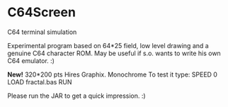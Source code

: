 # C64Screen
C64 terminal simulation

Experimental program based on 64*25 field, low level drawing and a genuine C64 character ROM.
May be useful if s.o. wants to write his own C64 emulator. :)

**New!**
320*200 pts Hires Graphix. Monochrome
To test it type: 
SPEED 0 <Return>
LOAD fractal.bas <Return>
RUN <Return>

Please run the JAR to get a quick impression. :)

